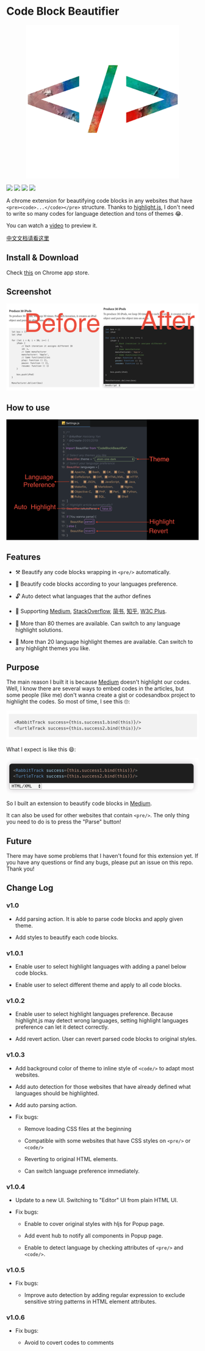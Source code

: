 # Code Block Beautifier

<p align="center">
    <img width="400" src="screenshot/icon-origin.png">
</p>

![](https://img.shields.io/chrome-web-store/v/gpcjjddhdnilcbddlonlfgdbejfboonn.svg)
![](https://img.shields.io/chrome-web-store/users/gpcjjddhdnilcbddlonlfgdbejfboonn.svg)
![](https://img.shields.io/chrome-web-store/stars/gpcjjddhdnilcbddlonlfgdbejfboonn.svg)
![](https://img.shields.io/github/license/Haixiang6123/codeblock-beautifier.svg)

A chrome extension for beautifying code blocks in any websites that have `<pre><code>...</code></pre>` structure.
Thanks to [highlight.js](https://highlightjs.org/), I don't need to write so many codes for language detection and tons of themes 😂.

You can watch a [video](https://www.youtube.com/watch?v=XdkuZrC1PJQ) to preview it.

[中文文档请看这里](./README-CN.md)

## Install & Download

Check [this](https://chrome.google.com/webstore/detail/code-block-beautifier/gpcjjddhdnilcbddlonlfgdbejfboonn) on Chrome app store.

## Screenshot

![Scrrenshot](screenshot/effect.png)

## How to use

![How to use](screenshot/how-to-use.png)

## Features

* ⚒ Beautify any code blocks wrapping in `<pre/>` automatically. 

* 🧲 Beautify code blocks according to your languages preference.

* 🔓 Auto detect what languages that the author defines

* 🎁 Supporting [Medium](https://medium.com/), [StackOverflow](https://stackoverflow.com/),
[简书](https://www.jianshu.com/), [知乎](https://www.zhihu.com/), [W3C Plus](https://www.w3cplus.com/).

* 🎉 More than 80 themes are available. Can switch to any language highlight solutions.

* 🎊 More than 20 language highlight themes are available. Can switch to any highlight themes you like.

## Purpose
The main reason I built it is because [Medium](www.medium.com) doesn't highlight our codes.
Well, I know there are several ways to embed codes in the articles, but some people (like me) don't wanna create a gist or codesandbox project to highlight the codes. So most of time, I see this 🙄:

![No highlight](screenshot/notHighlight.png)

What I expect is like this 😄:

![Highlight](screenshot/highlight.png)

So I built an extension to beautify code blocks in [Medium](www.medium.com).

It can also be used for other websites that contain `<pre/>`.
The only thing you need to do is to press the "Parse" button!

## Future
There may have some problems that I haven't found for this extension yet. If you have any questions or find any bugs, please put an issue on this repo. Thank you!

## Change Log

### v1.0

* Add parsing action. It is able to parse code blocks and apply given theme.

* Add styles to beautify each code blocks.

### v1.0.1

* Enable user to select highlight languages with adding a panel below code blocks. 

* Enable user to select different theme and apply to all code blocks.

### v1.0.2

* Enable user to select highlight languages preference. Because highlight.js may detect wrong languages,
setting highlight languages preference can let it detect correctly.

* Add revert action. User can revert parsed code blocks to original styles.

### v1.0.3

* Add background color of theme to inline style of `<code/>` to adapt most websites.

* Add auto detection for those websites that have already defined what languages should be highlighted.

* Add auto parsing action.

* Fix bugs:

    * Remove loading CSS files at the beginning
    
    * Compatible with some websites that have CSS styles on `<pre/>` or `<code/>`
    
    * Reverting to original HTML elements.
    
    * Can switch language preference immediately.
    
### v1.0.4

* Update to a new UI. Switching to "Editor" UI from plain HTML UI.

* Fix bugs:
    
    * Enable to cover original styles with hljs for Popup page.
    
    * Add event hub to notify all components in Popup page.
    
    * Enable to detect language by checking attributes of `<pre/>` and `<code/>`.
    
### v1.0.5

* Fix bugs:
    
    * Improve auto detection by adding regular expression to exclude sensitive string patterns in HTML element attributes. 

### v1.0.6

* Fix bugs:
    
    * Avoid to covert codes to comments 